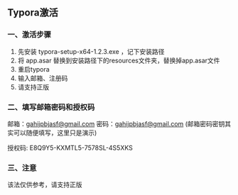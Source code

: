 ## Typora激活

### 一、激活步骤

1. 先安装 typora-setup-x64-1.2.3.exe ，记下安装路径
2. 将 app.asar 替换到安装路径下的resources文件夹，替换掉app.asar文件
3. 重启typora
4. 输入邮箱、注册码
5. 请支持正版

### 二、填写邮箱密码和授权码

邮箱：gahijpbjasf@gmail.com 
密码：gahijpbjasf@gmail.com 
(邮箱密码密钥其实可以随便填写，这里只是演示)

授权码: E8Q9Y5-KXMTL5-7578SL-4S5XKS

### 三、注意

该法仅供参考，请支持正版
